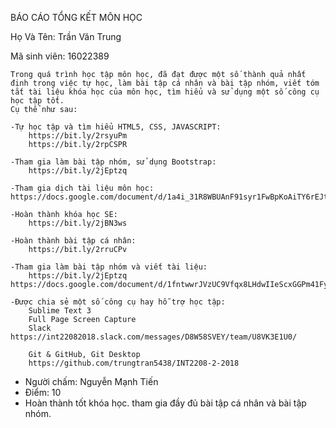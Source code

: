 ﻿BÁO CÁO TỔNG KẾT MÔN HỌC

Họ Và Tên: Trần Văn Trung

Mã sinh viên: 16022389

	Trong quá trình học tập môn học, đã đạt được một số thành quả nhất định trong việc tự học, làm bài tập cá nhân và bài tập nhóm, viết tóm tắt tài liệu khóa học của môn học, tìm hiểu và sử dụng một số công cụ học tập tốt.
	Cụ thể như sau:

	-Tự học tập và tìm hiểu HTML5, CSS, JAVASCRIPT:
		https://bit.ly/2rsyuPm
		https://bit.ly/2rpCSPR

	-Tham gia làm bài tập nhóm, sử dụng Bootstrap:
		https://bit.ly/2jEptzq

	-Tham gia dịch tài liệu môn học:
	https://docs.google.com/document/d/1a4i_31R8WBUAnF91syr1FwBpKoAiTY6rEJt1xWjb74M/edit#heading=h.nzv2vaiffe4k

	-Hoàn thành khóa học SE:
		https://bit.ly/2jBN3ws

	-Hoàn thành bài tập cá nhân:
		https://bit.ly/2rruCPv

	-Tham gia làm bài tập nhóm và viết tài liệu:
		https://bit.ly/2jEptzq
	https://docs.google.com/document/d/1fntwwrJVzUC9Vfqx8LHdwIIeScxGGPm41Fyz1c6uYR8/edit

	-Được chia sẻ một số công cụ hay hỗ trợ học tập:
		Sublime Text 3
		Full Page Screen Capture
		Slack
	https://int22082018.slack.com/messages/D8W58SVEY/team/U8VK3E1U0/

		Git & GitHub, Git Desktop
		https://github.com/trungtran5438/INT2208-2-2018

- Người chấm: Nguyễn Mạnh Tiến
- Điểm: 10
- Hoàn thành tốt khóa học. tham gia đầy đủ bài tập cá nhân và bài tập nhóm.
